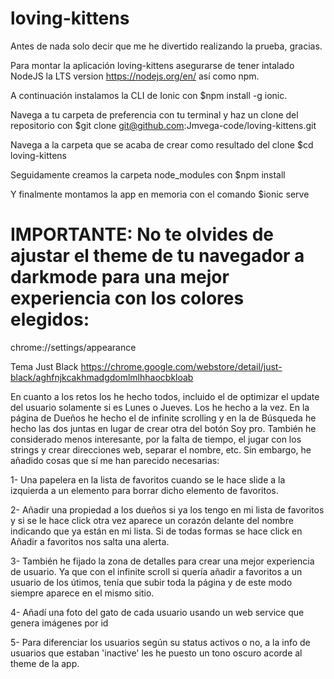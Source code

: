 # loving-kittens

Antes de nada solo decir que me he divertido realizando la prueba, gracias.

Para montar la aplicación loving-kittens asegurarse de tener intalado NodeJS la LTS version https://nodejs.org/en/ así como npm.

A continuación instalamos la CLI de Ionic con 
$npm install -g ionic.

Navega a tu carpeta de preferencia con tu terminal y haz un clone del repositorio con 
$git clone git@github.com:Jmvega-code/loving-kittens.git

Navega a la carpeta que se acaba de crear como resultado del clone
$cd loving-kittens

Seguidamente creamos la carpeta node_modules con
$npm install

Y finalmente montamos la app en memoria con el comando
$ionic serve

# IMPORTANTE: No te olvides de ajustar el theme de tu navegador a darkmode para una mejor experiencia con los colores elegidos:

chrome://settings/appearance

Tema Just Black https://chrome.google.com/webstore/detail/just-black/aghfnjkcakhmadgdomlmlhhaocbkloab

En cuanto a los retos los he hecho todos, incluido el de optimizar el update del usuario solamente si es Lunes o Jueves. Los he hecho a la vez. En la página de Dueños he hecho el de infinite scrolling y en la de Búsqueda he hecho las dos juntas en lugar de crear otra del botón Soy pro.
También he considerado menos interesante, por la falta de tiempo, el jugar con los strings y crear direcciones web, separar el nombre, etc.
Sin embargo, he añadido cosas que sí me han parecido necesarias: 

1- Una papelera en la lista de favoritos cuando se le hace slide a la izquierda a un elemento para borrar dicho elemento de favoritos.

2- Añadir una propiedad a los dueños si ya los tengo en mi lista de favoritos y si se le hace click otra vez aparece un corazón delante del nombre indicando que ya están en mi lista. Si de todas formas se hace click en Añadir a favoritos nos salta una alerta.

3- También he fijado la zona de detalles para crear una mejor experiencia de usuario. Ya que con el infinite scroll si quería añadir a favoritos a un usuario de los útimos, tenía que subir toda la página y de este modo siempre aparece en el mismo sitio. 

4- Añadí una foto del gato de cada usuario usando un web service que genera imágenes por id

5- Para diferenciar los usuarios según su status activos o no, a la info de usuarios que estaban 'inactive' les he puesto un tono oscuro acorde al theme de la app.
